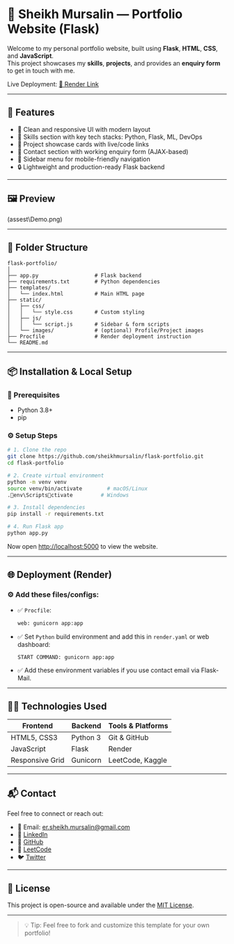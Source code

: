 # 💼 Sheikh Mursalin — Portfolio Website (Flask)

Welcome to my personal portfolio website, built using **Flask**, **HTML**, **CSS**, and **JavaScript**.  
This project showcases my **skills**, **projects**, and provides an **enquiry form** to get in touch with me.

Live Deployment: [🔗 Render Link ](https://flask-portfolio-rfjb.onrender.com)

---

## 🚀 Features

- 🎯 Clean and responsive UI with modern layout
- 🧠 Skills section with key tech stacks: Python, Flask, ML, DevOps
- 🧪 Project showcase cards with live/code links
- 📧 Contact section with working enquiry form (AJAX-based)
- 🧭 Sidebar menu for mobile-friendly navigation
- 🔒 Lightweight and production-ready Flask backend

---

## 🖼️ Preview

(assest\Demo.png)

---

## 📂 Folder Structure

```
flask-portfolio/
│
├── app.py                  # Flask backend
├── requirements.txt        # Python dependencies
├── templates/
│   └── index.html          # Main HTML page
├── static/
│   ├── css/
│   │   └── style.css       # Custom styling
│   ├── js/
│   │   └── script.js       # Sidebar & form scripts
│   └── images/             # (optional) Profile/Project images
├── Procfile                # Render deployment instruction
└── README.md
```

---

## 📦 Installation & Local Setup

### 🔧 Prerequisites

- Python 3.8+
- pip

### ⚙️ Setup Steps

```bash
# 1. Clone the repo
git clone https://github.com/sheikhmursalin/flask-portfolio.git
cd flask-portfolio

# 2. Create virtual environment
python -m venv venv
source venv/bin/activate        # macOS/Linux
.env\Scriptsctivate         # Windows

# 3. Install dependencies
pip install -r requirements.txt

# 4. Run Flask app
python app.py
```

Now open [http://localhost:5000](http://localhost:5000) to view the website.

---

## 🌐 Deployment (Render)

### ⚙️ Add these files/configs:

- ✅ `Procfile`:
  ```txt
  web: gunicorn app:app
  ```

- ✅ Set `Python` build environment and add this in `render.yaml` or web dashboard:
  ```
  START COMMAND: gunicorn app:app
  ```

- ✅ Add these environment variables if you use contact email via Flask-Mail.

---

## 👨‍💻 Technologies Used

| Frontend        | Backend     | Tools & Platforms |
|----------------|-------------|-------------------|
| HTML5, CSS3     | Python 3    | Git & GitHub      |
| JavaScript      | Flask       | Render            |
| Responsive Grid | Gunicorn    | LeetCode, Kaggle  |

---

## 📬 Contact

Feel free to connect or reach out:

- 📧 Email: [er.sheikh.mursalin@gmail.com](mailto:er.sheikh.mursalin@gmail.com)
- 💼 [LinkedIn](https://www.linkedin.com/in/sheikh-mursalin-bb4bb9227/)
- 🧠 [GitHub](https://github.com/sheikhmursalin)
- 🧠 [LeetCode](https://leetcode.com/u/Sheikh_Mursalin/)
- 🐦 [Twitter](https://x.com/Sheikh_Mursu)

---

## 📌 License

This project is open-source and available under the [MIT License](LICENSE).

---

> 💡 Tip: Feel free to fork and customize this template for your own portfolio!